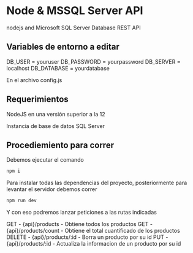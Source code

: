 # Node & MSSQL Server API
nodejs and Microsoft SQL Server Database REST API

## Variables de entorno a editar

DB_USER = youruser
DB_PASSWORD = yourpassword
DB_SERVER = localhost
DB_DATABASE = yourdatabase

En el archivo config.js

## Requerimientos

NodeJS en una versión superior a la 12

Instancia de base de datos SQL Server

## Procediemiento para correr

Debemos ejecutar el comando 

```bash
npm i 
```

Para instalar todas las dependencias del proyecto, posteriormente para levantar el servidor debemos correr

```bash
npm run dev
```

Y con eso podremos lanzar peticiones a las rutas indicadas

GET - {api}/products - Obtiene todos los productos
GET - {api}/products/count - Obtiene el total cuantificado de los productos
DELETE - {api}/products/:id - Borra un producto por su id
PUT - {api}/products/:id - Actualiza la informacion de un producto por su id
